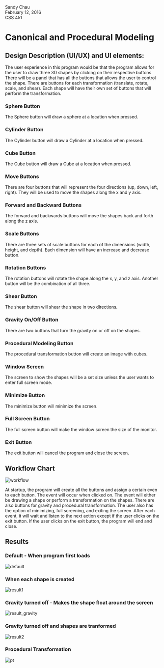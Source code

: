 Sandy Chau  
February 12, 2016  
CSS 451   

# Canonical and Procedural Modeling
## Design Description (UI/UX) and UI elements:
 
The user experience in this program would be that the program allows for the user to draw three 3D shapes by clicking on their respective buttons. There will be a panel that has all the buttons that allows the user to control the shape. There are buttons for each transformation (translate, rotate, scale, and shear). Each shape will have their own set of buttons that will perform the transformation. 
### Sphere Button
The Sphere button will draw a sphere at a location when pressed. 
### Cylinder Button 
The Cylinder button will draw a Cylinder at a location when pressed.
### Cube Button
The Cube button will draw a Cube at a location when pressed.
### Move Buttons
There are four buttons that will represent the four directions (up, down, left, right). They will be used to move the shapes along the x and y axis. 
### Forward and Backward Buttons
The forward and backwards buttons will move the shapes back and forth along the z axis.
### Scale Buttons
There are three sets of scale buttons for each of the dimensions (width, height, and depth). Each dimension will have an increase and decrease button.
### Rotation Buttons
The rotation buttons will rotate the shape along the x, y, and z axis. Another button will be the combination of all three.
### Shear Button
The shear button will shear the shape in two directions.
### Gravity On/Off Button
There are two buttons that turn the gravity on or off on the shapes.
### Procedural Modeling Button
The procedural transformation button will create an image with cubes.
### Window Screen 
The screen to show the shapes will be a set size unless the user wants to enter full screen mode. 
### Minimize Button
The minimize button will minimize the screen.
### Full Screen Button
The full screen button will make the window screen the size of the monitor.
### Exit Button
The exit button will cancel the program and close the screen. 




## Workflow Chart

![workflow](https://cloud.githubusercontent.com/assets/9274886/25075523/798e85aa-22cb-11e7-83c3-c496e88c6ea5.png)

 
At startup, the program will create all the buttons and assign a certain even to each button. The event will occur when clicked on. The event will either be drawing a shape or perform a transformation on the shapes. There are also buttons for gravity and procedural transformation. The user also has the option of minimizing, full screening, and exiting the screen. After each event, it will wait and listen to the next action except if the user clicks on the exit button. If the user clicks on the exit button, the program will end and close. 


## Results     
### Default - When program first loads

![default](https://cloud.githubusercontent.com/assets/9274886/25075609/1adbf69e-22cd-11e7-9a94-6f177c43fd33.png)

### When each shape is created
![result1](https://cloud.githubusercontent.com/assets/9274886/25075501/f5a25ad2-22ca-11e7-8a50-cfa490607920.png)

### Gravity turned off - Makes the shape float around the screen

![result_gravity](https://cloud.githubusercontent.com/assets/9274886/25075628/63a61e9a-22cd-11e7-920d-7128815c6dad.png)

### Gravity turned off and shapes are tranformed 
![result2](https://cloud.githubusercontent.com/assets/9274886/25075632/651d794e-22cd-11e7-8438-4aed8bf38371.png)


### Procedural Transformation 

![pt](https://cloud.githubusercontent.com/assets/9274886/25075633/745cc0c2-22cd-11e7-9a0c-846a41bc49fe.png)
